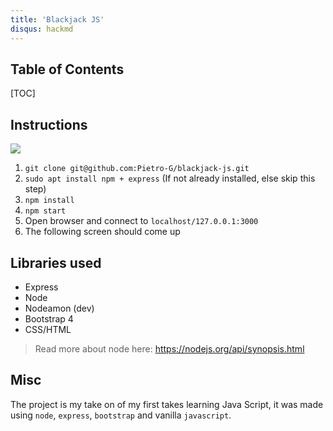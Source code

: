 ```yaml
---
title: 'Blackjack JS'
disqus: hackmd
---
```


## Table of Contents

[TOC]

## Instructions
![](https://imgur.com/vnALLao)

1. `git clone git@github.com:Pietro-G/blackjack-js.git`
2. `sudo apt install npm + express` (If not already installed, else skip this step)
3. `npm install`
4. `npm start`
5. Open browser and connect to `localhost/127.0.0.1:3000`
6. The following screen should come up

Libraries used
---

- Express
- Node
- Nodeamon (dev)
- Bootstrap 4
- CSS/HTML

> Read more about node here: https://nodejs.org/api/synopsis.html

## Misc
The project is my take on of my first takes learning Java Script, it was made using `node`, `express`, `bootstrap` and vanilla `javascript`.